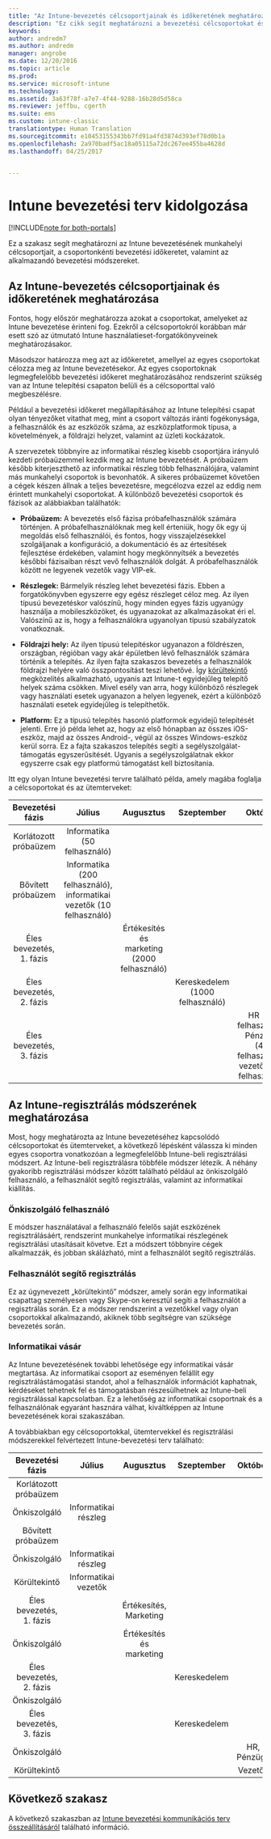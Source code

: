 ```yaml
---
title: "Az Intune-bevezetés célcsoportjainak és időkeretének meghatározása | Microsoft Docs"
description: "Ez cikk segít meghatározni a bevezetési célcsoportokat és időkereteket a Microsoft Intune csak felhőalapú megvalósításához."
keywords: 
author: andredm7
ms.author: andredm
manager: angrobe
ms.date: 12/20/2016
ms.topic: article
ms.prod: 
ms.service: microsoft-intune
ms.technology: 
ms.assetid: 3a63f78f-a7e7-4f44-9288-16b28d5d58ca
ms.reviewer: jeffbu, cgerth
ms.suite: ems
ms.custom: intune-classic
translationtype: Human Translation
ms.sourcegitcommit: e10453155343bb7fd91a4fd3874d393ef78d0b1a
ms.openlocfilehash: 2a970badf5ac18a05115a72dc267ee455ba4628d
ms.lasthandoff: 04/25/2017


---
```


# <a name="develop-an-intune-rollout-plan"></a>Intune bevezetési terv kidolgozása

[!INCLUDE[note for both-portals](../includes/note-for-both-portals.md)]

Ez a szakasz segít meghatározni az Intune bevezetésének munkahelyi célcsoportjait, a csoportonkénti bevezetési időkeretet, valamint az alkalmazandó bevezetési módszereket.

## <a name="determine-intune-rollout-targeted-groups-and-timeframes"></a>Az Intune-bevezetés célcsoportjainak és időkeretének meghatározása

Fontos, hogy először meghatározza azokat a csoportokat, amelyeket az Intune bevezetése érinteni fog. Ezekről a célcsoportokról korábban már esett szó az útmutató Intune használatieset-forgatókönyveinek meghatározásakor.

Másodszor határozza meg azt az időkeretet, amellyel az egyes csoportokat célozza meg az Intune bevezetésekor. Az egyes csoportoknak legmegfelelőbb bevezetési időkeret meghatározásához rendszerint szükség van az Intune telepítési csapaton belüli és a célcsoporttal való megbeszélésre.

Például a bevezetési időkeret megállapításához az Intune telepítési csapat olyan tényezőket vitathat meg, mint a csoport változás iránti fogékonysága, a felhasználók és az eszközök száma, az eszközplatformok típusa, a követelmények, a földrajzi helyzet, valamint az üzleti kockázatok.

A szervezetek többnyire az informatikai részleg kisebb csoportjára irányuló kezdeti próbaüzemmel kezdik meg az Intune bevezetését. A próbaüzem később kiterjeszthető az informatikai részleg több felhasználójára, valamint más munkahelyi csoportok is bevonhatók. A sikeres próbaüzemet követően a cégek készen állnak a teljes bevezetésre, megcélozva ezzel az eddig nem érintett munkahelyi csoportokat. A különböző bevezetési csoportok és fázisok az alábbiakban találhatók:

-   **Próbaüzem:** A bevezetés első fázisa próbafelhasználók számára történjen. A próbafelhasználóknak meg kell érteniük, hogy ők egy új megoldás első felhasználói, és fontos, hogy visszajelzésekkel szolgáljanak a konfiguráció, a dokumentáció és az értesítések fejlesztése érdekében, valamint hogy megkönnyítsék a bevezetés későbbi fázisaiban részt vevő felhasználók dolgát. A próbafelhasználók között ne legyenek vezetők vagy VIP-ek.

-   **Részlegek:** Bármelyik részleg lehet bevezetési fázis. Ebben a forgatókönyvben egyszerre egy egész részleget céloz meg. Az ilyen típusú bevezetéskor valószínű, hogy minden egyes fázis ugyanúgy használja a mobileszközöket, és ugyanazokat az alkalmazásokat éri el. Valószínű az is, hogy a felhasználókra ugyanolyan típusú szabályzatok vonatkoznak.

-   **Földrajzi hely:** Az ilyen típusú telepítéskor ugyanazon a földrészen, országban, régióban vagy akár épületben lévő felhasználók számára történik a telepítés. Az ilyen fajta szakaszos bevezetés a felhasználók földrajzi helyére való összpontosítást teszi lehetővé. Így [körültekintő](#user-assisted-enrollment) megközelítés alkalmazható, ugyanis azt Intune-t egyidejűleg telepítő helyek száma csökken. Mivel esély van arra, hogy különböző részlegek vagy használati esetek ugyanazon a helyen legyenek, ezért a különböző használati esetek egyidejűleg is telepíthetők.

-   **Platform:** Ez a típusú telepítés hasonló platformok egyidejű telepítését jelenti. Erre jó példa lehet az, hogy az első hónapban az összes iOS-eszköz, majd az összes Android-, végül az összes Windows-eszköz kerül sorra. Ez a fajta szakaszos telepítés segíti a segélyszolgálat-támogatás egyszerűsítését. Ugyanis a segélyszolgálatnak ekkor egyszerre csak egy platformú támogatást kell biztosítania.

Itt egy olyan Intune bevezetési tervre található példa, amely magába foglalja a célcsoportokat és az ütemterveket:

| **Bevezetési fázis** | **Július** | **Augusztus** | **Szeptember** | **Október** |
|:---:|:---:|:---:|:---:|:---:|
| Korlátozott próbaüzem | Informatika (50 felhasználó) |  |  |  |                                                         
| Bővített próbaüzem | Informatika (200 felhasználó), informatikai vezetők (10 felhasználó) |  |  |  |                                                         
| Éles bevezetés, 1. fázis |  | Értékesítés és marketing (2000 felhasználó) |  |  |
| Éles bevezetés, 2. fázis |  |  | Kereskedelem (1000 felhasználó) |  |
| Éles bevezetés, 3. fázis |  |  |  | HR (50 felhasználó), Pénzügy (40 felhasználó), vezetők (30 felhasználó) |

## <a name="determine-the-intune-enrollment-approach"></a>Az Intune-regisztrálás módszerének meghatározása

Most, hogy meghatározta az Intune bevezetéséhez kapcsolódó célcsoportokat és ütemterveket, a következő lépésként válassza ki minden egyes csoportra vonatkozóan a legmegfelelőbb Intune-beli regisztrálási módszert. Az Intune-beli regisztrálásra többféle módszer létezik. A néhány gyakoribb regisztrálási módszer között található például az önkiszolgáló felhasználó, a felhasználót segítő regisztrálás, valamint az informatikai kiállítás.

### <a name="user-self-service"></a>Önkiszolgáló felhasználó

E módszer használatával a felhasználó felelős saját eszközének regisztrálásáért, rendszerint munkahelye informatikai részlegének regisztrálási utasításait követve. Ezt a módszert többnyire cégek alkalmazzák, és jobban skálázható, mint a felhasználót segítő regisztrálás.

### <a name="user-assisted-enrollment"></a>Felhasználót segítő regisztrálás

Ez az úgynevezett „körültekintő” módszer, amely során egy informatikai csapattag személyesen vagy Skype-on keresztül segíti a felhasználót a regisztrálás során. Ez a módszer rendszerint a vezetőkkel vagy olyan csoportokkal alkalmazandó, akiknek több segítségre van szüksége bevezetés során.

### <a name="it-tech-fair"></a>Informatikai vásár

Az Intune bevezetésének további lehetősége egy informatikai vásár megtartása. Az informatikai csoport az eseményen felállít egy regisztrálástámogatási standot, ahol a felhasználók információt kaphatnak, kérdéseket tehetnek fel és támogatásban részesülhetnek az Intune-beli regisztrálással kapcsolatban. Ez a lehetőség az informatikai csoportnak és a felhasználónak egyaránt hasznára válhat, kiváltképpen az Intune bevezetésének korai szakaszában.

A továbbiakban egy célcsoportokkal, ütemtervekkel és regisztrálási módszerekkel felvértezett Intune-bevezetési terv található:

| **Bevezetési fázis** | **Július** | **Augusztus** | **Szeptember** | **Október** |
|:---:|:---:|:---:|:---:|:---:|
| Korlátozott próbaüzem |  |  |  |  |                                                         
| Önkiszolgáló | Informatikai részleg |  |  |  |
| Bővített próbaüzem |  |  |  |  |                                                         
| Önkiszolgáló | Informatikai részleg |  |  |  |
| Körültekintő | Informatikai vezetők |  |  |  |
| Éles bevezetés, 1. fázis |  | Értékesítés, Marketing |  |  |
| Önkiszolgáló |  | Értékesítés és marketing |  |  |
| Éles bevezetés, 2. fázis |  |  | Kereskedelem |  |
| Önkiszolgáló |  |  |  |  |
| Éles bevezetés, 3. fázis |  |  | Kereskedelem |  |
| Önkiszolgáló |  |  |  | HR, Pénzügy |
| Körültekintő |  |  |  | Vezetők |

## <a name="next-section"></a>Következő szakasz

A következő szakaszban az [Intune bevezetési kommunikációs terv összeállításáról](section-5-develop-a-rollout-communication-plan.md) található információ.

